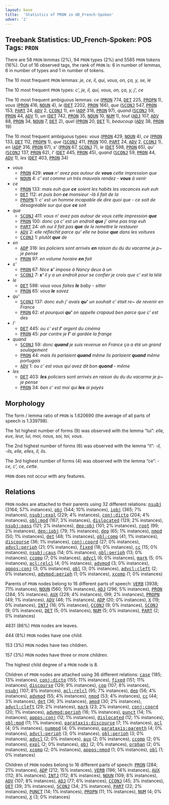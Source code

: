 ```yaml
---
layout: base
title:  'Statistics of PRON in UD_French-Spoken'
udver: '2'
---
```


## Treebank Statistics: UD_French-Spoken: POS Tags: `PRON`

There are 58 `PRON` lemmas (2%), 94 `PRON` types (2%) and 5585 `PRON` tokens (16%).
Out of 16 observed tags, the rank of `PRON` is: 6 in number of lemmas, 6 in number of types and 1 in number of tokens.

The 10 most frequent `PRON` lemmas: <em>je, ce, il, qui, vous, on, ça, y, se, le</em>

The 10 most frequent `PRON` types:  <em>c', je, il, qui, vous, on, ça, y, j', ce</em>

The 10 most frequent ambiguous lemmas: <em>ce</em> (<tt><a href="fr_spoken-pos-PRON.html">PRON</a></tt> 774, <tt><a href="fr_spoken-pos-DET.html">DET</a></tt> 225, <tt><a href="fr_spoken-pos-PROPN.html">PROPN</a></tt> 1), <em>vous</em> (<tt><a href="fr_spoken-pos-PRON.html">PRON</a></tt> 416, <tt><a href="fr_spoken-pos-NOUN.html">NOUN</a></tt> 4), <em>le</em> (<tt><a href="fr_spoken-pos-DET.html">DET</a></tt> 2202, <tt><a href="fr_spoken-pos-PRON.html">PRON</a></tt> 166), <em>que</em> (<tt><a href="fr_spoken-pos-SCONJ.html">SCONJ</a></tt> 547, <tt><a href="fr_spoken-pos-PRON.html">PRON</a></tt> 153, <tt><a href="fr_spoken-pos-PART.html">PART</a></tt> 24, <tt><a href="fr_spoken-pos-ADV.html">ADV</a></tt> 2, <tt><a href="fr_spoken-pos-CCONJ.html">CCONJ</a></tt> 1), <em>en</em> (<tt><a href="fr_spoken-pos-ADP.html">ADP</a></tt> 316, <tt><a href="fr_spoken-pos-PRON.html">PRON</a></tt> 97), <em>quand</em> (<tt><a href="fr_spoken-pos-SCONJ.html">SCONJ</a></tt> 59, <tt><a href="fr_spoken-pos-PRON.html">PRON</a></tt> 44, <tt><a href="fr_spoken-pos-ADV.html">ADV</a></tt> 1), <em>un</em> (<tt><a href="fr_spoken-pos-DET.html">DET</a></tt> 742, <tt><a href="fr_spoken-pos-PRON.html">PRON</a></tt> 35, <tt><a href="fr_spoken-pos-NOUN.html">NOUN</a></tt> 10, <tt><a href="fr_spoken-pos-NUM.html">NUM</a></tt> 1), <em>tout</em> (<tt><a href="fr_spoken-pos-ADJ.html">ADJ</a></tt> 107, <tt><a href="fr_spoken-pos-ADV.html">ADV</a></tt> 88, <tt><a href="fr_spoken-pos-PRON.html">PRON</a></tt> 34, <tt><a href="fr_spoken-pos-NOUN.html">NOUN</a></tt> 7, <tt><a href="fr_spoken-pos-DET.html">DET</a></tt> 2), <em>quel</em> (<tt><a href="fr_spoken-pos-PRON.html">PRON</a></tt> 20, <tt><a href="fr_spoken-pos-DET.html">DET</a></tt> 1), <em>beaucoup</em> (<tt><a href="fr_spoken-pos-ADV.html">ADV</a></tt> 38, <tt><a href="fr_spoken-pos-PRON.html">PRON</a></tt> 19)

The 10 most frequent ambiguous types:  <em>vous</em> (<tt><a href="fr_spoken-pos-PRON.html">PRON</a></tt> 429, <tt><a href="fr_spoken-pos-NOUN.html">NOUN</a></tt> 4), <em>ce</em> (<tt><a href="fr_spoken-pos-PRON.html">PRON</a></tt> 133, <tt><a href="fr_spoken-pos-DET.html">DET</a></tt> 112, <tt><a href="fr_spoken-pos-PROPN.html">PROPN</a></tt> 1), <em>que</em> (<tt><a href="fr_spoken-pos-SCONJ.html">SCONJ</a></tt> 411, <tt><a href="fr_spoken-pos-PRON.html">PRON</a></tt> 100, <tt><a href="fr_spoken-pos-PART.html">PART</a></tt> 24, <tt><a href="fr_spoken-pos-ADV.html">ADV</a></tt> 2, <tt><a href="fr_spoken-pos-CCONJ.html">CCONJ</a></tt> 1), <em>en</em> (<tt><a href="fr_spoken-pos-ADP.html">ADP</a></tt> 316, <tt><a href="fr_spoken-pos-PRON.html">PRON</a></tt> 97), <em>s'</em> (<tt><a href="fr_spoken-pos-PRON.html">PRON</a></tt> 67, <tt><a href="fr_spoken-pos-SCONJ.html">SCONJ</a></tt> 7), <em>le</em> (<tt><a href="fr_spoken-pos-DET.html">DET</a></tt> 598, <tt><a href="fr_spoken-pos-PRON.html">PRON</a></tt> 65), <em>qu'</em> (<tt><a href="fr_spoken-pos-SCONJ.html">SCONJ</a></tt> 137, <tt><a href="fr_spoken-pos-PRON.html">PRON</a></tt> 62), <em>l'</em> (<tt><a href="fr_spoken-pos-DET.html">DET</a></tt> 445, <tt><a href="fr_spoken-pos-PRON.html">PRON</a></tt> 45), <em>quand</em> (<tt><a href="fr_spoken-pos-SCONJ.html">SCONJ</a></tt> 59, <tt><a href="fr_spoken-pos-PRON.html">PRON</a></tt> 44, <tt><a href="fr_spoken-pos-ADV.html">ADV</a></tt> 1), <em>les</em> (<tt><a href="fr_spoken-pos-DET.html">DET</a></tt> 403, <tt><a href="fr_spoken-pos-PRON.html">PRON</a></tt> 34)


* <em>vous</em>
  * <tt><a href="fr_spoken-pos-PRON.html">PRON</a></tt> 429: <em><b>vous</b> n' avez pas autour de <b>vous</b> cette impression que</em>
  * <tt><a href="fr_spoken-pos-NOUN.html">NOUN</a></tt> 4: <em>c' est comme un très mauvais rendez - <b>vous</b> à venir</em>
* <em>ce</em>
  * <tt><a href="fr_spoken-pos-PRON.html">PRON</a></tt> 133: <em>mais euh que <b>ce</b> soient les habits les vacances euh euh</em>
  * <tt><a href="fr_spoken-pos-DET.html">DET</a></tt> 112: <em>et puis bon <b>ce</b> monsieur -là il fait de la</em>
  * <tt><a href="fr_spoken-pos-PROPN.html">PROPN</a></tt> 1: <em>c' est un homme incapable de dire quoi que - ce soit de désagréable sur qui que <b>ce</b> soit</em>
* <em>que</em>
  * <tt><a href="fr_spoken-pos-SCONJ.html">SCONJ</a></tt> 411: <em>vous n' avez pas autour de vous cette impression <b>que</b></em>
  * <tt><a href="fr_spoken-pos-PRON.html">PRON</a></tt> 100: <em>donc ça c' est un endroit <b>que</b> j' aime pas trop euh</em>
  * <tt><a href="fr_spoken-pos-PART.html">PART</a></tt> 24: <em>ah oui il fait pas <b>que</b> de le remettre le restaurer</em>
  * <tt><a href="fr_spoken-pos-ADV.html">ADV</a></tt> 2: <em>elle réfléchit parce qu' elle ne baise <b>que</b> dans les voitures</em>
  * <tt><a href="fr_spoken-pos-CCONJ.html">CCONJ</a></tt> 1: <em>plutôt <b>que</b> de</em>
* <em>en</em>
  * <tt><a href="fr_spoken-pos-ADP.html">ADP</a></tt> 316: <em>les policiers sont arrivés <b>en</b> raison du du du vacarme je p~ je pense</em>
  * <tt><a href="fr_spoken-pos-PRON.html">PRON</a></tt> 97: <em>en volume horaire <b>en</b> fait</em>
* <em>s'</em>
  * <tt><a href="fr_spoken-pos-PRON.html">PRON</a></tt> 67: <em>Nice <b>s'</b> impose à Nancy deux à un</em>
  * <tt><a href="fr_spoken-pos-SCONJ.html">SCONJ</a></tt> 7: <em><b>s'</b> il y a un endroit pour se confier je crois que c' est la télé</em>
* <em>le</em>
  * <tt><a href="fr_spoken-pos-DET.html">DET</a></tt> 598: <em>vous vous faites <b>le</b> baby - sitter</em>
  * <tt><a href="fr_spoken-pos-PRON.html">PRON</a></tt> 65: <em>vous <b>le</b> savez</em>
* <em>qu'</em>
  * <tt><a href="fr_spoken-pos-SCONJ.html">SCONJ</a></tt> 137: <em>donc euh j' avais <b>qu'</b> un souhait c' était re~ de revenir en France</em>
  * <tt><a href="fr_spoken-pos-PRON.html">PRON</a></tt> 62: <em>et pourquoi <b>qu'</b> on appelle crapaud ben parce que c' est des</em>
* <em>l'</em>
  * <tt><a href="fr_spoken-pos-DET.html">DET</a></tt> 445: <em>ou c' est <b>l'</b> argent du cinéma</em>
  * <tt><a href="fr_spoken-pos-PRON.html">PRON</a></tt> 45: <em>par contre je <b>l'</b> ai gardée la frange</em>
* <em>quand</em>
  * <tt><a href="fr_spoken-pos-SCONJ.html">SCONJ</a></tt> 59: <em>donc <b>quand</b> je suis revenue en France ça a été un grand soulagement</em>
  * <tt><a href="fr_spoken-pos-PRON.html">PRON</a></tt> 44: <em>mais ils parlaient <b>quand</b> même ils parlaient <b>quand</b> même portugais</em>
  * <tt><a href="fr_spoken-pos-ADV.html">ADV</a></tt> 1: <em>ou c' est vous qui avez dit bon <b>quand</b> - même</em>
* <em>les</em>
  * <tt><a href="fr_spoken-pos-DET.html">DET</a></tt> 403: <em><b>les</b> policiers sont arrivés en raison du du du vacarme je p~ je pense</em>
  * <tt><a href="fr_spoken-pos-PRON.html">PRON</a></tt> 34: <em>ben c' est moi qui <b>les</b> ai payés</em>

## Morphology

The form / lemma ratio of `PRON` is 1.620690 (the average of all parts of speech is 1.339798).

The 1st highest number of forms (9) was observed with the lemma “lui”: <em>elle, eux, leur, lui, moi, nous, soi, toi, vous</em>.

The 2nd highest number of forms (6) was observed with the lemma “il”: <em>-il, -ils, elle, elles, il, ils</em>.

The 3rd highest number of forms (4) was observed with the lemma “ce”: <em>-ce, c', ce, cette</em>.

`PRON` does not occur with any features.


## Relations

`PRON` nodes are attached to their parents using 32 different relations: <tt><a href="fr_spoken-dep-nsubj.html">nsubj</a></tt> (3164; 57% instances), <tt><a href="fr_spoken-dep-obj.html">obj</a></tt> (544; 10% instances), <tt><a href="fr_spoken-dep-iobj.html">iobj</a></tt> (365; 7% instances), <tt><a href="fr_spoken-dep-nsubj-expl.html">nsubj:expl</a></tt> (229; 4% instances), <tt><a href="fr_spoken-dep-conj-dicto.html">conj:dicto</a></tt> (204; 4% instances), <tt><a href="fr_spoken-dep-obl-mod.html">obl:mod</a></tt> (167; 3% instances), <tt><a href="fr_spoken-dep-dislocated.html">dislocated</a></tt> (129; 2% instances), <tt><a href="fr_spoken-dep-nsubj-pass.html">nsubj:pass</a></tt> (121; 2% instances), <tt><a href="fr_spoken-dep-dep-obj.html">dep:obj</a></tt> (101; 2% instances), <tt><a href="fr_spoken-dep-root.html">root</a></tt> (99; 2% instances), <tt><a href="fr_spoken-dep-dep-iobj.html">dep:iobj</a></tt> (79; 1% instances), <tt><a href="fr_spoken-dep-dep.html">dep</a></tt> (65; 1% instances), <tt><a href="fr_spoken-dep-nmod.html">nmod</a></tt> (50; 1% instances), <tt><a href="fr_spoken-dep-det.html">det</a></tt> (48; 1% instances), <tt><a href="fr_spoken-dep-obl-comp.html">obl:comp</a></tt> (41; 1% instances), <tt><a href="fr_spoken-dep-discourse.html">discourse</a></tt> (36; 1% instances), <tt><a href="fr_spoken-dep-conj-coord.html">conj:coord</a></tt> (27; 0% instances), <tt><a href="fr_spoken-dep-advcl-periph.html">advcl:periph</a></tt> (21; 0% instances), <tt><a href="fr_spoken-dep-fixed.html">fixed</a></tt> (18; 0% instances), <tt><a href="fr_spoken-dep-cc.html">cc</a></tt> (15; 0% instances), <tt><a href="fr_spoken-dep-nsubj-caus.html">nsubj:caus</a></tt> (14; 0% instances), <tt><a href="fr_spoken-dep-obl-periph.html">obl:periph</a></tt> (13; 0% instances), <tt><a href="fr_spoken-dep-ccomp.html">ccomp</a></tt> (7; 0% instances), <tt><a href="fr_spoken-dep-advcl.html">advcl</a></tt> (6; 0% instances), <tt><a href="fr_spoken-dep-mark.html">mark</a></tt> (5; 0% instances), <tt><a href="fr_spoken-dep-acl-relcl.html">acl:relcl</a></tt> (4; 0% instances), <tt><a href="fr_spoken-dep-advmod.html">advmod</a></tt> (3; 0% instances), <tt><a href="fr_spoken-dep-appos-conj.html">appos:conj</a></tt> (3; 0% instances), <tt><a href="fr_spoken-dep-obl.html">obl</a></tt> (3; 0% instances), <tt><a href="fr_spoken-dep-advcl-cleft.html">advcl:cleft</a></tt> (2; 0% instances), <tt><a href="fr_spoken-dep-advmod-periph.html">advmod:periph</a></tt> (1; 0% instances), <tt><a href="fr_spoken-dep-xcomp.html">xcomp</a></tt> (1; 0% instances)

Parents of `PRON` nodes belong to 16 different parts of speech: <tt><a href="fr_spoken-pos-VERB.html">VERB</a></tt> (3938; 71% instances), <tt><a href="fr_spoken-pos-NOUN.html">NOUN</a></tt> (560; 10% instances), <tt><a href="fr_spoken-pos-ADJ.html">ADJ</a></tt> (296; 5% instances), <tt><a href="fr_spoken-pos-PRON.html">PRON</a></tt> (284; 5% instances), <tt><a href="fr_spoken-pos-AUX.html">AUX</a></tt> (228; 4% instances),  (99; 2% instances), <tt><a href="fr_spoken-pos-PROPN.html">PROPN</a></tt> (49; 1% instances), <tt><a href="fr_spoken-pos-ADV.html">ADV</a></tt> (46; 1% instances), <tt><a href="fr_spoken-pos-ADP.html">ADP</a></tt> (20; 0% instances), <tt><a href="fr_spoken-pos-X.html">X</a></tt> (19; 0% instances), <tt><a href="fr_spoken-pos-INTJ.html">INTJ</a></tt> (16; 0% instances), <tt><a href="fr_spoken-pos-CCONJ.html">CCONJ</a></tt> (9; 0% instances), <tt><a href="fr_spoken-pos-SCONJ.html">SCONJ</a></tt> (9; 0% instances), <tt><a href="fr_spoken-pos-DET.html">DET</a></tt> (5; 0% instances), <tt><a href="fr_spoken-pos-NUM.html">NUM</a></tt> (5; 0% instances), <tt><a href="fr_spoken-pos-PART.html">PART</a></tt> (2; 0% instances)

4831 (86%) `PRON` nodes are leaves.

444 (8%) `PRON` nodes have one child.

153 (3%) `PRON` nodes have two children.

157 (3%) `PRON` nodes have three or more children.

The highest child degree of a `PRON` node is 8.

Children of `PRON` nodes are attached using 36 different relations: <tt><a href="fr_spoken-dep-case.html">case</a></tt> (185; 13% instances), <tt><a href="fr_spoken-dep-conj-dicto.html">conj:dicto</a></tt> (155; 11% instances), <tt><a href="fr_spoken-dep-fixed.html">fixed</a></tt> (151; 11% instances), <tt><a href="fr_spoken-dep-discourse.html">discourse</a></tt> (129; 9% instances), <tt><a href="fr_spoken-dep-cop.html">cop</a></tt> (107; 8% instances), <tt><a href="fr_spoken-dep-nsubj.html">nsubj</a></tt> (107; 8% instances), <tt><a href="fr_spoken-dep-acl-relcl.html">acl:relcl</a></tt> (95; 7% instances), <tt><a href="fr_spoken-dep-dep.html">dep</a></tt> (56; 4% instances), <tt><a href="fr_spoken-dep-advmod.html">advmod</a></tt> (55; 4% instances), <tt><a href="fr_spoken-dep-nmod.html">nmod</a></tt> (53; 4% instances), <tt><a href="fr_spoken-dep-cc.html">cc</a></tt> (44; 3% instances), <tt><a href="fr_spoken-dep-det.html">det</a></tt> (36; 3% instances), <tt><a href="fr_spoken-dep-amod.html">amod</a></tt> (30; 2% instances), <tt><a href="fr_spoken-dep-advcl-cleft.html">advcl:cleft</a></tt> (29; 2% instances), <tt><a href="fr_spoken-dep-mark.html">mark</a></tt> (23; 2% instances), <tt><a href="fr_spoken-dep-conj-coord.html">conj:coord</a></tt> (20; 1% instances), <tt><a href="fr_spoken-dep-advmod-periph.html">advmod:periph</a></tt> (16; 1% instances), <tt><a href="fr_spoken-dep-punct.html">punct</a></tt> (14; 1% instances), <tt><a href="fr_spoken-dep-appos-conj.html">appos:conj</a></tt> (12; 1% instances), <tt><a href="fr_spoken-dep-dislocated.html">dislocated</a></tt> (12; 1% instances), <tt><a href="fr_spoken-dep-obl-mod.html">obl:mod</a></tt> (11; 1% instances), <tt><a href="fr_spoken-dep-parataxis-discourse.html">parataxis:discourse</a></tt> (7; 1% instances), <tt><a href="fr_spoken-dep-acl.html">acl</a></tt> (4; 0% instances), <tt><a href="fr_spoken-dep-nummod.html">nummod</a></tt> (4; 0% instances), <tt><a href="fr_spoken-dep-parataxis-parenth.html">parataxis:parenth</a></tt> (4; 0% instances), <tt><a href="fr_spoken-dep-advcl-periph.html">advcl:periph</a></tt> (3; 0% instances), <tt><a href="fr_spoken-dep-obl-periph.html">obl:periph</a></tt> (3; 0% instances), <tt><a href="fr_spoken-dep-advcl.html">advcl</a></tt> (2; 0% instances), <tt><a href="fr_spoken-dep-aux.html">aux</a></tt> (2; 0% instances), <tt><a href="fr_spoken-dep-ccomp.html">ccomp</a></tt> (2; 0% instances), <tt><a href="fr_spoken-dep-expl.html">expl</a></tt> (2; 0% instances), <tt><a href="fr_spoken-dep-obj.html">obj</a></tt> (2; 0% instances), <tt><a href="fr_spoken-dep-orphan.html">orphan</a></tt> (2; 0% instances), <tt><a href="fr_spoken-dep-xcomp.html">xcomp</a></tt> (2; 0% instances), <tt><a href="fr_spoken-dep-appos-nmod.html">appos:nmod</a></tt> (1; 0% instances), <tt><a href="fr_spoken-dep-obl.html">obl</a></tt> (1; 0% instances)

Children of `PRON` nodes belong to 16 different parts of speech: <tt><a href="fr_spoken-pos-PRON.html">PRON</a></tt> (284; 21% instances), <tt><a href="fr_spoken-pos-ADP.html">ADP</a></tt> (212; 15% instances), <tt><a href="fr_spoken-pos-VERB.html">VERB</a></tt> (196; 14% instances), <tt><a href="fr_spoken-pos-AUX.html">AUX</a></tt> (112; 8% instances), <tt><a href="fr_spoken-pos-INTJ.html">INTJ</a></tt> (112; 8% instances), <tt><a href="fr_spoken-pos-NOUN.html">NOUN</a></tt> (109; 8% instances), <tt><a href="fr_spoken-pos-ADV.html">ADV</a></tt> (107; 8% instances), <tt><a href="fr_spoken-pos-ADJ.html">ADJ</a></tt> (77; 6% instances), <tt><a href="fr_spoken-pos-CCONJ.html">CCONJ</a></tt> (45; 3% instances), <tt><a href="fr_spoken-pos-DET.html">DET</a></tt> (39; 3% instances), <tt><a href="fr_spoken-pos-SCONJ.html">SCONJ</a></tt> (34; 2% instances), <tt><a href="fr_spoken-pos-PART.html">PART</a></tt> (22; 2% instances), <tt><a href="fr_spoken-pos-PUNCT.html">PUNCT</a></tt> (14; 1% instances), <tt><a href="fr_spoken-pos-PROPN.html">PROPN</a></tt> (11; 1% instances), <tt><a href="fr_spoken-pos-NUM.html">NUM</a></tt> (4; 0% instances), <tt><a href="fr_spoken-pos-X.html">X</a></tt> (3; 0% instances)

